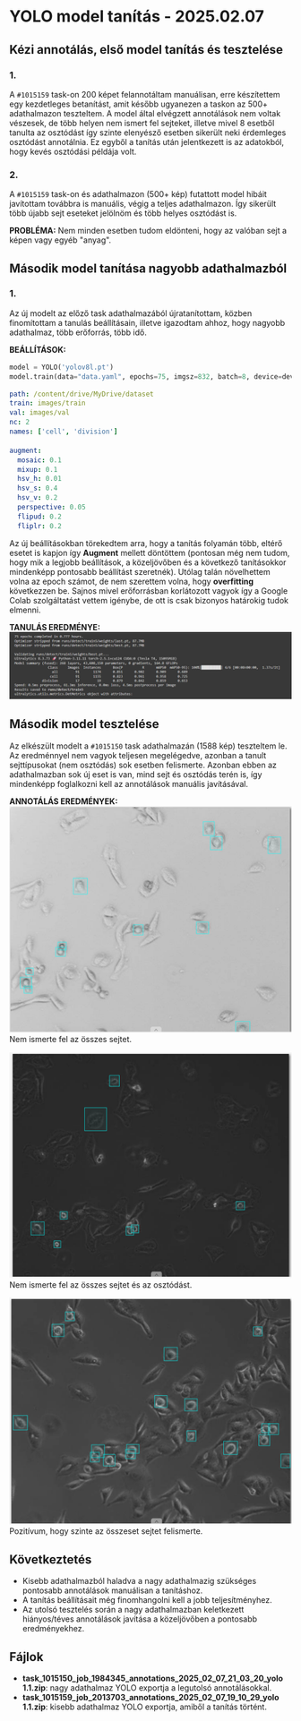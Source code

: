 # YOLO model tanítás - 2025.02.07

## Kézi annotálás, első model tanítás és tesztelése

### 1.
A ```#1015159``` task-on 200 képet felannotáltam manuálisan, erre készítettem egy kezdetleges betanítást, amit később ugyanezen a taskon az 500+ adathalmazon teszteltem. A model által elvégzett annotálások nem voltak vészesek, de több helyen nem ismert fel sejteket, illetve mivel 8 esetből tanulta az osztódást így szinte elenyésző esetben sikerült neki érdemleges osztódást annotálnia. Ez egyből a tanítás után jelentkezett is az adatokból, hogy kevés osztódási példája volt.

### 2.
A ```#1015159``` task-on és adathalmazon (500+ kép) futattott model hibáit javítottam továbbra is manuális, végig a teljes adathalmazon. Így sikerült több újabb sejt eseteket jelölnöm és több helyes osztódást is.

**PROBLÉMA:** Nem minden esetben tudom eldönteni, hogy az valóban sejt a képen vagy egyéb "anyag".

## Második model tanítása nagyobb adathalmazból

### 1.
Az új modelt az előző task adathalmazából újratanítottam, közben finomítottam a tanulás beállításain, illetve igazodtam ahhoz, hogy nagyobb adathalmaz, több erőforrás, több idő.

**BEÁLLÍTÁSOK:**
```python
model = YOLO('yolov8l.pt')
model.train(data="data.yaml", epochs=75, imgsz=832, batch=8, device=device, augment=True)
```

```yaml
path: /content/drive/MyDrive/dataset
train: images/train
val: images/val
nc: 2
names: ['cell', 'division']

augment:
  mosaic: 0.1
  mixup: 0.1
  hsv_h: 0.01
  hsv_s: 0.4
  hsv_v: 0.2
  perspective: 0.05
  flipud: 0.2
  fliplr: 0.2
```

Az új beállításokban törekedtem arra, hogy a tanítás folyamán több, eltérő esetet is kapjon így **Augment** mellett döntöttem (pontosan még nem tudom, hogy mik a legjobb beállítások, a közeljövőben és a következő tanításokkor mindenképp pontosabb beállítást szeretnék).
Utólag talán növelhettem volna az epoch számot, de nem szerettem volna, hogy **overfitting** következzen be.
Sajnos mivel erőforrásban korlátozott vagyok így a Google Colab szolgáltatást vettem igénybe, de ott is csak bizonyos határokig tudok elmenni.

**TANULÁS EREDMÉNYE:**
!["result"](/trains/2025-02-07/images/last_train_result.png)

## Második model tesztelése

Az elkészült modelt a ```#1015150``` task adathalmazán (1588 kép) teszteltem le. Az eredménnyel nem vagyok teljesen megelégedve, azonban a tanult sejttípusokat (nem osztódás) sok esetben felismerte. Azonban ebben az adathalmazban sok új eset is van, mind sejt és osztódás terén is, így mindenképp foglalkozni kell az annotálások manuális javításával.

**ANNOTÁLÁS EREDMÉNYEK:**
!["example_1"](/trains/2025-02-07/images/example_1.png)
Nem ismerte fel az összes sejtet.

!["example_2"](/trains/2025-02-07/images/example_2.png)
Nem ismerte fel az összes sejtet és az osztódást.

!["example_3"](/trains/2025-02-07/images/example_3.png)
Pozitívum, hogy szinte az összeset sejtet felismerte.

## Következtetés

- Kisebb adathalmazból haladva a nagy adathalmazig szükséges pontosabb annotálások manuálisan a tanításhoz.
- A tanítás beállításait még finomhangolni kell a jobb teljesítményhez.
- Az utolsó tesztelés során a nagy adathalmazban keletkezett hiányos/téves annotálások javítása a közeljövőben a pontosabb eredményekhez.

## Fájlok

- **task_1015150_job_1984345_annotations_2025_02_07_21_03_20_yolo 1.1.zip**: nagy adathalmaz YOLO exportja a legutolsó annotálásokkal.
- **task_1015159_job_2013703_annotations_2025_02_07_19_10_29_yolo 1.1.zip**: kisebb adathalmaz YOLO exportja, amiből a tanítás történt.